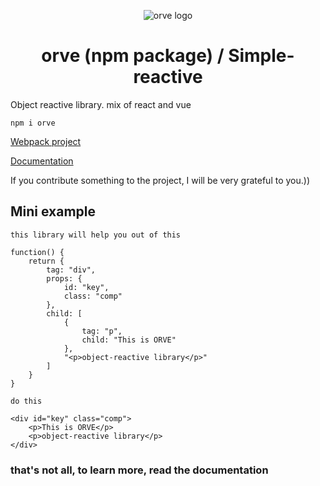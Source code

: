 <p align="center"><img src="https://i.ibb.co/5cYvr0k/logo.png" alt="orve logo"></p>
<h1 align="center">orve (npm package) / Simple-reactive</h1>

Оbject reactive library. mix of react and vue

```
npm i orve
```

<a href="https://github.com/Destrokhen-main/simple-reactive-cli" target="_blank">Webpack project</a>

<a href="https://github.com/Destrokhen-main/Simple-Reactive-doc" target="_blank">Documentation</a>

If you contribute something to the project, I will be very grateful to you.))

## Mini example

`this library will help you out of this`

```
function() {
    return {
        tag: "div",
        props: {
            id: "key",
            class: "comp"
        },
        child: [
            {
                tag: "p",
                child: "This is ORVE"
            },
            "<p>object-reactive library</p>"
        ]
    }
}
```

`do this`

```
<div id="key" class="comp">
    <p>This is ORVE</p>
    <p>object-reactive library</p>
</div>
```

### that's not all, to learn more, read the documentation
